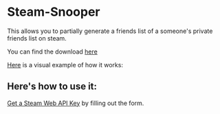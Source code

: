 # Steam-Snooper

This allows you to partially generate a friends list of a someone's private friends list on steam.

You can find the download [here](https://github.com/cisphon/Steam-Snooper/releases)

[Here]() is a visual example of how it works:


## Here's how to use it:
[Get a Steam Web API Key](https://steamcommunity.com/dev) by filling out the form.
